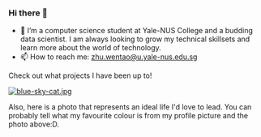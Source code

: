 ### Hi there 👋

- 🔭 I’m  a computer science student at Yale-NUS College and a budding data scientist. I am always looking to grow my technical skillsets and learn more about the world of technology.
- 📫 How to reach me: zhu.wentao@u.yale-nus.edu.sg

Check out what projects I have been up to!

[![blue-sky-cat.jpg](https://i.postimg.cc/90s2qrTG/blue-sky-cat.jpg)](https://postimg.cc/0KGFT5VQ)

Also, here is a photo that represents an ideal life I'd love to lead. You can probably tell what my favourite colour is from my profile picture and the photo above:D.

